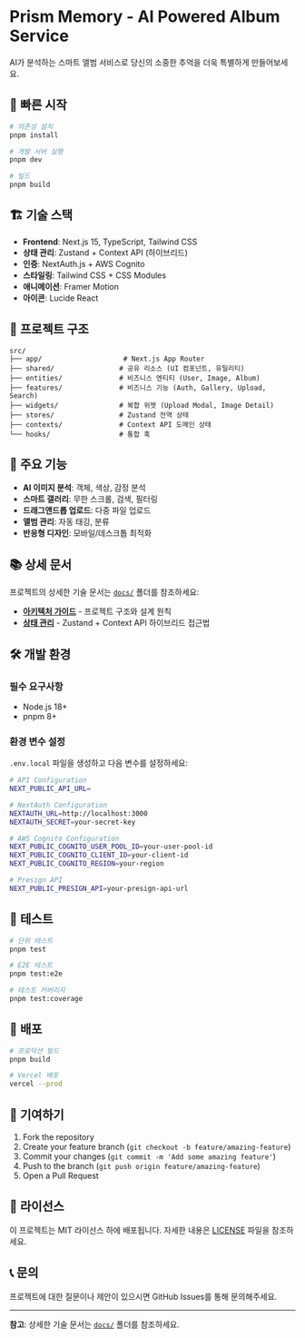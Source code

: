 # Prism Memory - AI Powered Album Service

AI가 분석하는 스마트 앨범 서비스로 당신의 소중한 추억을 더욱 특별하게 만들어보세요.

## 🚀 빠른 시작

```bash
# 의존성 설치
pnpm install

# 개발 서버 실행
pnpm dev

# 빌드
pnpm build
```

## 🏗️ 기술 스택

- **Frontend**: Next.js 15, TypeScript, Tailwind CSS
- **상태 관리**: Zustand + Context API (하이브리드)
- **인증**: NextAuth.js + AWS Cognito
- **스타일링**: Tailwind CSS + CSS Modules
- **애니메이션**: Framer Motion
- **아이콘**: Lucide React

## 📁 프로젝트 구조

```
src/
├── app/                    # Next.js App Router
├── shared/                # 공유 리소스 (UI 컴포넌트, 유틸리티)
├── entities/              # 비즈니스 엔티티 (User, Image, Album)
├── features/              # 비즈니스 기능 (Auth, Gallery, Upload, Search)
├── widgets/               # 복합 위젯 (Upload Modal, Image Detail)
├── stores/                # Zustand 전역 상태
├── contexts/              # Context API 도메인 상태
└── hooks/                 # 통합 훅
```

## 🎯 주요 기능

- **AI 이미지 분석**: 객체, 색상, 감정 분석
- **스마트 갤러리**: 무한 스크롤, 검색, 필터링
- **드래그앤드롭 업로드**: 다중 파일 업로드
- **앨범 관리**: 자동 태깅, 분류
- **반응형 디자인**: 모바일/데스크톱 최적화

## 📚 상세 문서

프로젝트의 상세한 기술 문서는 [`docs/`](./docs/) 폴더를 참조하세요:

- **[아키텍처 가이드](./docs/ARCHITECTURE.md)** - 프로젝트 구조와 설계 원칙
- **[상태 관리](./docs/STATE_MANAGEMENT.md)** - Zustand + Context API 하이브리드 접근법

## 🛠️ 개발 환경

### 필수 요구사항
- Node.js 18+
- pnpm 8+

### 환경 변수 설정
`.env.local` 파일을 생성하고 다음 변수를 설정하세요:

```bash
# API Configuration
NEXT_PUBLIC_API_URL=

# NextAuth Configuration
NEXTAUTH_URL=http://localhost:3000
NEXTAUTH_SECRET=your-secret-key

# AWS Cognito Configuration
NEXT_PUBLIC_COGNITO_USER_POOL_ID=your-user-pool-id
NEXT_PUBLIC_COGNITO_CLIENT_ID=your-client-id
NEXT_PUBLIC_COGNITO_REGION=your-region

# Presign API
NEXT_PUBLIC_PRESIGN_API=your-presign-api-url
```

## 🧪 테스트

```bash
# 단위 테스트
pnpm test

# E2E 테스트
pnpm test:e2e

# 테스트 커버리지
pnpm test:coverage
```

## 🚀 배포

```bash
# 프로덕션 빌드
pnpm build

# Vercel 배포
vercel --prod
```

## 🤝 기여하기

1. Fork the repository
2. Create your feature branch (`git checkout -b feature/amazing-feature`)
3. Commit your changes (`git commit -m 'Add some amazing feature'`)
4. Push to the branch (`git push origin feature/amazing-feature`)
5. Open a Pull Request

## 📄 라이선스

이 프로젝트는 MIT 라이선스 하에 배포됩니다. 자세한 내용은 [LICENSE](LICENSE) 파일을 참조하세요.

## 📞 문의

프로젝트에 대한 질문이나 제안이 있으시면 GitHub Issues를 통해 문의해주세요.

---

**참고**: 상세한 기술 문서는 [`docs/`](./docs/) 폴더를 참조하세요.
